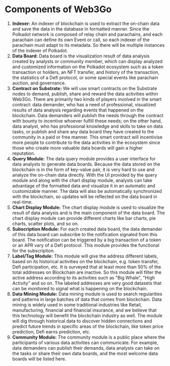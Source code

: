 # Components of Web3Go



1. **Indexer:** An indexer of blockchain is used to extract the on-chain data and save the data in the database in formatted manner. Since the Polkadot network is composed of relay chain and parachains, and each parachain can define its own Event or call, so each indexer of the parachain must adapt to its metadata. So there will be multiple instances of the indexer of Polkadot.
2. **Data Board:** Data board is the visualization result of data analysis created by analysts or community member, which can display analyzed and customized information on the Polkadot ecosystem such as a token transaction or holders, an NFT transfer, and history of the transaction, the statistics of a Defi protocol, or some special events like parachain auction, and governance.
3. **Contract on Substrate:** We will use smart contracts on the Substrate nodes to demand, publish, share and reward the data activities within Web3Go. There are primarily two kinds of players involved in the smart contract: data demander, who has a need of professional, visualized results of data analysis regarding events that happened on the blockchain. Data demanders will publish the needs through the contract with bounty to incentive whoever fulfill these needs; on the other hand, data analyst, who has professional knowledge and skills to take on data tasks, or publish and share any data board they have created to the community in a paid or free manner. This smart contract will incentivise more people to contribute to the data activities in the ecosystem since those who create more valuable data boards will gain a higher reputation.
4. **Query Module:** The data query module provides a user interface for data analysts to generate data boards. Because the data stored on the blockchain is in the form of key-value pair, it is very hard to use and analyze the on-chain data directly. With the UI provided by the query module and along with the chart display module, analysts can take advantage of the formatted data and visualize it in an automatic and customizable manner. The data will also be automatically synchronized with the blockchain, so updates will be reflected on the data board in real-time.
5. **Chart Display Module:** The chart display module is used to visualize the result of data analysis and is the main component of the data board. The chart display module can provide different charts like bar charts, pie charts, scatter plots, and so on.
6. **Subscription Module:** For each created data board, the data demander of this data board can subscribe to the notification signaled from this board. The notification can be triggered by a big transaction of a token or an APR vary of a Defi protocol. This module provides the functional for the subscription.
7. **Label/Tag Module:** This module will give the address different labels, based on its historical activities on the blockchain, e.g. token transfer, Defi participation, etc. It is surveyed that at least more than 50% of the total addresses on Blockchain are inactive. So this module will filter the active address according to its activities such as "Big Whale", "High Activity" and so on. The labeled addresses are very good datasets that can be monitored to signal what is happening on the blockchain.
8. **Data Mining Module:** Data mining module is used to search regularities and patterns in large batches of data that comes from blockchain. Data mining is widely used in some traditional industries like Retail, manufacturing, financial and financial insurance, and we believe that this technology will benefit the blockchain industry as well. The module will dig through historical data to discover hidden connections and predict future trends in specific areas of the blockchain, like token price prediction, Defi earns prediction, etc.
9. **Community Module:** The community module is a public place where the participants of various data activities can communicate. For example, data demanders can publish their demands, data analysts can take on the tasks or share their own data boards, and the most welcome data boards will be listed here.
